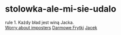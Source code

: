 # stolowka-ale-mi-sie-udalo
rule 1.
Każdy bład jest winą Jacka. <br>
<a href="https://www.youtube.com/embed/TirKBifH3Wg?si=G3aJkA5hnp-RJBZ4">Worry about imposters</a>
<a href="https://ptoszek.pl">Darmowe Frytki</a>
<a href="https://sjp.pwn.pl/slowniki/pomaca%C4%87.html">Jacek</a>

